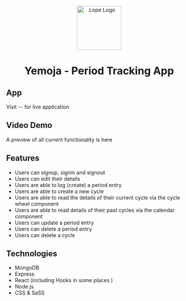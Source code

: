 <p align="center">
  <a href="https://www.lopeariyo.dev/ ">
    <img alt="Lope Logo" src="https://pbs.twimg.com/profile_images/1248697046883762176/A80erP3V_400x400.png" width="120" />
  </a>
</p>
<h1 align="center">
  Yemoja - Period Tracking App 
</h1>

## App

Visit -- for live application

## Video Demo

A preview of all current functionality is here

## Features

-   Users can signup, signin and signout
-   Users can edit their details
-   Users are able to log (create) a period entry
-   Users are able to create a new cycle
-   Users are able to read the details of their current cycle via the cycle wheel component
-   Users are able to read details of their past cycles via the calendar component
-   Users can update a period entry
-   Users can delete a period entry
-   Users can delete a cycle

## Technologies

-   MongoDB
-   Express
-   React (including Hooks in some places )
-   Node.js
-   CSS & SaSS
